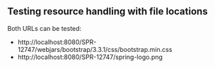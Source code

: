 ## Testing resource handling with file locations

Both URLs can be tested:

* http://localhost:8080/SPR-12747/webjars/bootstrap/3.3.1/css/bootstrap.min.css
* http://localhost:8080/SPR-12747/spring-logo.png
